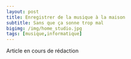 ```yaml
---
layout: post
title: Enregistrer de la musique à la maison
subtitle: Sans que ça sonne trop mal
bigimg: /img/home_studio.jpg
tags: [musique,informatique]
---
```


Article en cours de rédaction
